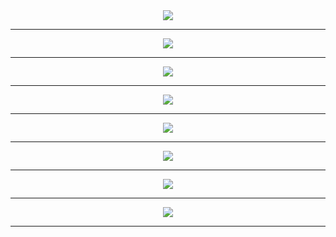 
<meta charset="UTF-8"> 
<meta name="viewport" content="width=device-width">
<div align='center'>
<img src='http://gfw-breaker.win/pdf/9p-tekan/p001.png'/><hr/>
<img src='http://gfw-breaker.win/pdf/9p-tekan/p002.png'/><hr/>
<img src='http://gfw-breaker.win/pdf/9p-tekan/p003.png'/><hr/>
<img src='http://gfw-breaker.win/pdf/9p-tekan/p004.png'/><hr/>
<img src='http://gfw-breaker.win/pdf/9p-tekan/p005.png'/><hr/>
<img src='http://gfw-breaker.win/pdf/9p-tekan/p006.png'/><hr/>
<img src='http://gfw-breaker.win/pdf/9p-tekan/p007.png'/><hr/>
<img src='http://gfw-breaker.win/pdf/9p-tekan/p008.png'/><hr/>
</div>
